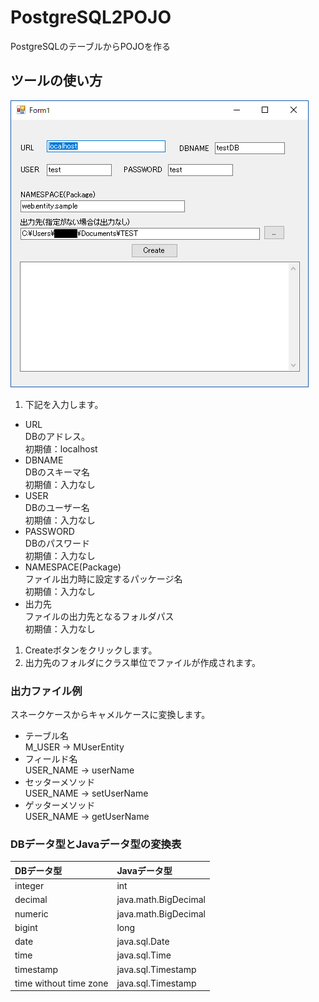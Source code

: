 # PostgreSQL2POJO
PostgreSQLのテーブルからPOJOを作る

## ツールの使い方
![画面イメージ](screen.png)  

1. 下記を入力します。
* URL  
  DBのアドレス。  
  初期値：localhost
* DBNAME  
  DBのスキーマ名  
  初期値：入力なし
* USER  
  DBのユーザー名  
  初期値：入力なし
* PASSWORD  
  DBのパスワード  
  初期値：入力なし
* NAMESPACE(Package)  
  ファイル出力時に設定するパッケージ名  
  初期値：入力なし
* 出力先  
  ファイルの出力先となるフォルダパス  
  初期値：入力なし
1. Createボタンをクリックします。
1. 出力先のフォルダにクラス単位でファイルが作成されます。

### 出力ファイル例
スネークケースからキャメルケースに変換します。
* テーブル名  
  M_USER → MUserEntity
* フィールド名  
  USER_NAME → userName
* セッターメソッド  
  USER_NAME → setUserName
* ゲッターメソッド  
  USER_NAME → getUserName

### DBデータ型とJavaデータ型の変換表
| DBデータ型            | Javaデータ型       |
|:---------------------|:-------------------|
|integer               |int                 |
|decimal               |java.math.BigDecimal|
|numeric               |java.math.BigDecimal|
|bigint                |long                |
|date                  |java.sql.Date       |
|time                  |java.sql.Time       |
|timestamp             |java.sql.Timestamp  |
|time without time zone|java.sql.Timestamp  |


